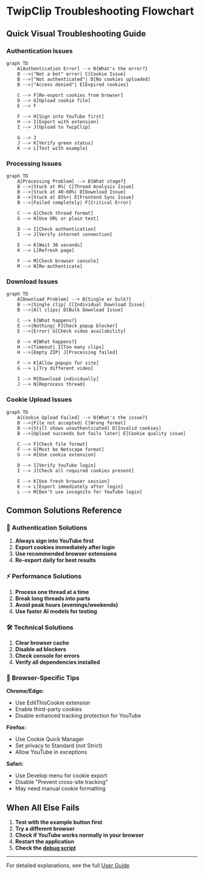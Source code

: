 # TwipClip Troubleshooting Flowchart

## Quick Visual Troubleshooting Guide

### Authentication Issues

```mermaid
graph TD
    A[Authentication Error] --> B{What's the error?}
    B -->|"Not a bot" error| C[Cookie Issue]
    B -->|"Not authenticated"| D[No cookies uploaded]
    B -->|"Access denied"| E[Expired cookies]
    
    C --> F[Re-export cookies from browser]
    D --> G[Upload cookie file]
    E --> F
    
    F --> H[Sign into YouTube first]
    H --> I[Export with extension]
    I --> J[Upload to TwipClip]
    
    G --> J
    J --> K[Verify green status]
    K --> L[Test with example]
```

### Processing Issues

```mermaid
graph TD
    A[Processing Problem] --> B{What stage?}
    B -->|Stuck at 0%| C[Thread Analysis Issue]
    B -->|Stuck at 40-60%| D[Download Issue]
    B -->|Stuck at 85%+| E[Frontend Sync Issue]
    B -->|Failed completely| F[Critical Error]
    
    C --> G[Check thread format]
    G --> H[Use URL or plain text]
    
    D --> I[Check authentication]
    I --> J[Verify internet connection]
    
    E --> K[Wait 30 seconds]
    K --> L[Refresh page]
    
    F --> M[Check browser console]
    M --> N[Re-authenticate]
```

### Download Issues

```mermaid
graph TD
    A[Download Problem] --> B{Single or bulk?}
    B -->|Single clip| C[Individual Download Issue]
    B -->|All clips| D[Bulk Download Issue]
    
    C --> E{What happens?}
    E -->|Nothing| F[Check popup blocker]
    E -->|Error| G[Check video availability]
    
    D --> H{What happens?}
    H -->|Timeout| I[Too many clips]
    H -->|Empty ZIP| J[Processing failed]
    
    F --> K[Allow popups for site]
    G --> L[Try different video]
    
    I --> M[Download individually]
    J --> N[Reprocess thread]
```

### Cookie Upload Issues

```mermaid
graph TD
    A[Cookie Upload Failed] --> B{What's the issue?}
    B -->|File not accepted| C[Wrong format]
    B -->|Still shows unauthenticated| D[Invalid cookies]
    B -->|Upload succeeds but fails later| E[Cookie quality issue]
    
    C --> F[Check file format]
    F --> G[Must be Netscape format]
    G --> H[Use cookie extension]
    
    D --> I[Verify YouTube login]
    I --> J[Check all required cookies present]
    
    E --> K[Use fresh browser session]
    K --> L[Export immediately after login]
    L --> M[Don't use incognito for YouTube login]
```

## Common Solutions Reference

### 🔑 Authentication Solutions
1. **Always sign into YouTube first**
2. **Export cookies immediately after login**
3. **Use recommended browser extensions**
4. **Re-export daily for best results**

### ⚡ Performance Solutions
1. **Process one thread at a time**
2. **Break long threads into parts**
3. **Avoid peak hours (evenings/weekends)**
4. **Use faster AI models for testing**

### 🛠️ Technical Solutions
1. **Clear browser cache**
2. **Disable ad blockers**
3. **Check console for errors**
4. **Verify all dependencies installed**

### 📱 Browser-Specific Tips

**Chrome/Edge:**
- Use EditThisCookie extension
- Enable third-party cookies
- Disable enhanced tracking protection for YouTube

**Firefox:**
- Use Cookie Quick Manager
- Set privacy to Standard (not Strict)
- Allow YouTube in exceptions

**Safari:**
- Use Develop menu for cookie export
- Disable "Prevent cross-site tracking"
- May need manual cookie formatting

## When All Else Fails

1. **Test with the example button first**
2. **Try a different browser**
3. **Check if YouTube works normally in your browser**
4. **Restart the application**
5. **Check the [debug script](../scripts/debug-cookies.js)**

---

For detailed explanations, see the full [User Guide](../USER_GUIDE.md) 